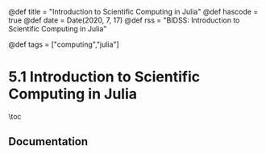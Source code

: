 @def title = "Introduction to Scientific Computing in Julia"
@def hascode = true
@def date = Date(2020, 7, 17)
@def rss = "BIDSS: Introduction to Scientific Computing in Julia"

@def tags = ["computing","julia"]

# 5.1 Introduction to Scientific Computing in Julia

\toc

## Documentation

## 